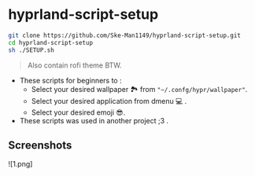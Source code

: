 # hyprland-script-setup

```sh
git clone https://github.com/Ske-Man1149/hyprland-script-setup.git
cd hyprland-script-setup
sh ./SETUP.sh
```
> Also contain rofi theme BTW.
- These scripts for beginners to :
  - Select your desired wallpaper 🏞️ from ```"~/.confg/hypr/wallpaper"```.
  - Select your desired application from dmenu 💻 .
  - Select your desired emoji 😎.
- These scripts was used in another project ;3 . 
## Screenshots
![1.png]
